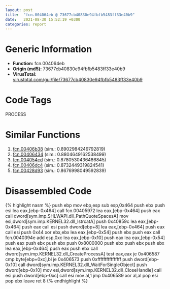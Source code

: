 ```yaml
---
layout: post
title:  "fcn.004064eb @ 73677cb40830e94fbfb5483ff33e40b9"
date:   2021-08-30 15:52:19 +0300
categories: report
---
```


# Generic Information
- **Function:** fcn.004064eb
- **Origin (md5):** 73677cb40830e94fbfb5483ff33e40b9
- **VirusTotal:** [virustotal.com/gui/file/73677cb40830e94fbfb5483ff33e40b9][virustotal_ref]

# Code Tags
<span class="tag" id="PROCESS">PROCESS</span>


# Similar Functions

1. [fcn.00406b38][similar_1_ref] (sim.: 0.8902984249792819)
2. [fcn.00406434][similar_2_ref] (sim.: 0.8804649162538499)
3. [fcn.004054cd][similar_3_ref] (sim.: 0.8780530436486845)
4. [fcn.00406dc4][similar_4_ref] (sim.: 0.8732449319824541)
5. [fcn.00428d93][similar_5_ref] (sim.: 0.8676998049592839)


# Disassembled Code

{% highlight nasm %}
push ebp
mov ebp,esp
sub esp,0x464
push ebx
push esi
lea eax,[ebp-0x464]
call fcn.00405972
lea eax,[ebp-0x464]
push eax
call dword[sym.imp.SHLWAPI.dll_PathQuoteSpacesA]
mov esi,dword[sym.imp.KERNEL32.dll_lstrcatA]
push 0x40859c
lea eax,[ebp-0x464]
push eax
call esi
push dword[ebp+8]
lea eax,[ebp-0x464]
push eax
call esi
push 0x44
xor ebx,ebx
lea eax,[ebp-0x54]
push ebx
push eax
call fcn.0040394e
add esp,0xc
lea eax,[ebp-0x10]
push eax
lea eax,[ebp-0x54]
push eax
push ebx
push ebx
push 0x8000000
push ebx
push ebx
push ebx
lea eax,[ebp-0x464]
push eax
push ebx
call dword[sym.imp.KERNEL32.dll_CreateProcessA]
test eax,eax
je 0x406587
cmp byte[ebp+0xc],bl
je 0x406573
push 0xffffffffffffffff
push dword[ebp-0x10]
call dword[sym.imp.KERNEL32.dll_WaitForSingleObject]
push dword[ebp-0x10]
mov esi,dword[sym.imp.KERNEL32.dll_CloseHandle]
call esi
push dword[ebp-0xc]
call esi
mov al,1
jmp 0x406589
xor al,al
pop esi
pop ebx
leave 
ret 8
{% endhighlight %}


[similar_1_ref]: /report/fcn.00406b38@73677cb40830e94fbfb5483ff33e40b9
[similar_2_ref]: /report/fcn.00406434@73677cb40830e94fbfb5483ff33e40b9
[similar_3_ref]: /report/fcn.004054cd@6c5b0418e4a4c57d99cda47d2717045d
[similar_4_ref]: /report/fcn.00406dc4@6c5b0418e4a4c57d99cda47d2717045d
[similar_5_ref]: /report/fcn.00428d93@7b00dd8f2abf54a73bfb09681334ff78
[virustotal_ref]: https://www.virustotal.com/gui/file/73677cb40830e94fbfb5483ff33e40b9